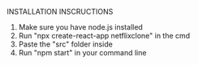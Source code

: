 INSTALLATION INSCRUCTIONS

1. Make sure you have node.js installed
2. Run "npx create-react-app netflixclone" in the cmd 
3. Paste the "src" folder inside
4. Run "npm start" in your command line
